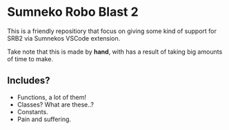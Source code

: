 # Sumneko Robo Blast 2
This is a friendly repositiory that focus on giving some kind of support for SRB2 via Sumnekos VSCode extension.

Take note that this is made by **hand**, with has a result of taking big amounts of time to make.

## Includes?
* Functions, a lot of them!
* Classes? What are these..?
* Constants.
* Pain and suffering.